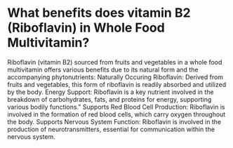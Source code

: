 # What benefits does vitamin B2 (Riboflavin) in Whole Food Multivitamin?

Riboflavin (vitamin B2) sourced from fruits and vegetables in a whole food multivitamin offers various benefits due to its natural form and the accompanying phytonutrients: Naturally Occuring Riboflavin: Derived from fruits and vegetables, this form of riboflavin is readily absorbed and utilized by the body. Energy Support: Riboflavin is a key nutrient involved in the breakdown of carbohydrates, fats, and proteins for energy, supporting various bodily functions." Supports Red Blood Cell Production: Riboflavin is involved in the formation of red blood cells, which carry oxygen throughout the body. Supports Nervous System Function: Riboflavin is involved in the production of neurotransmitters, essential for communication within the nervous system.